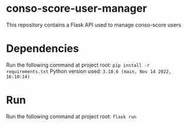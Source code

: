 # conso-score-user-manager
This repository contains a Flask API used to manage conso-score users

# Dependencies
Run the following command at project root: `pip install -r requirements.txt`
Python version used: `3.10.6 (main, Nov 14 2022, 16:10:14)`

# Run
Run the following command at project root: `flask run`
